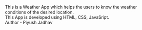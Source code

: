 This is a Weather App which helps the users to know the weather conditions of the desired location.
<br/>
This App is developed using HTML, CSS, JavaSript.
<br/>
Author - Piyush Jadhav